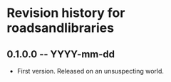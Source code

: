 # Revision history for roadsandlibraries

## 0.1.0.0 -- YYYY-mm-dd

* First version. Released on an unsuspecting world.
